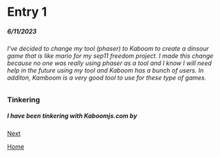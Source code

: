 # Entry 1
##### 6/11/2023


  ######  I've decided to change my tool (phaser) to Kaboom to create a dinsour game that is like mario for my sep11 freedom project. I made this change because no one was really using phaser as a tool and I know I will need help in the future using my tool and Kaboom has a bunch of users. In additon, Kamboom is a very good tool to use for these type of games.

  ### Tinkering

  ##### I have been tinkering with Kaboomjs.com by


[Next](entry02.md)

[Home](../README.md)
